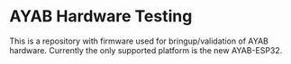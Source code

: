 # AYAB Hardware Testing
This is a repository with firmware used for bringup/validation of AYAB hardware. 
Currently the only supported platform is the new AYAB-ESP32.

